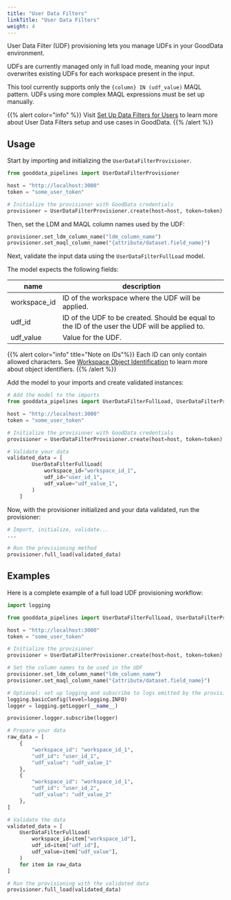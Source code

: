 ```yaml
---
title: "User Data Filters"
linkTitle: "User Data Filters"
weight: 4
---
```


User Data Filter (UDF) provisioning lets you manage UDFs in your GoodData environment.

UDFs are currently managed only in full load mode, meaning your input overwrites existing UDFs for each workspace present in the input.

This tool currently supports only the `{column} IN (udf_value)` MAQL pattern. UDFs using more complex MAQL expressions must be set up manually.

{{% alert color="info" %}} Visit [Set Up Data Filters for Users](https://www.gooddata.com/docs/cloud/workspaces/user-data-filters/) to learn more about User Data Filters setup and use cases in GoodData. {{% /alert %}}

## Usage

Start by importing and initializing the `UserDataFilterProvisioner`.

```python
from gooddata_pipelines import UserDataFilterProvisioner

host = "http://localhost:3000"
token = "some_user_token"

# Initialize the provisioner with GoodData credentials
provisioner = UserDataFilterProvisioner.create(host=host, token=token)

```

Then, set the LDM and MAQL column names used by the UDF:

```python
provisioner.set_ldm_column_name("ldm_column_name")
provisioner.set_maql_column_name("{attribute/dataset.field_name}")

```


Next, validate the input data using the `UserDataFilterFullLoad` model.

The model expects the following fields:

| name          | description                                                                                  |
|---------------|---------------------------------------------------------------------------------------------|
| workspace_id  | ID of the workspace where the UDF will be applied.                                          |
| udf_id        | ID of the UDF to be created. Should be equal to the ID of the user the UDF will be applied to. |
| udf_value     | Value for the UDF.                                                                          |

{{% alert color="info" title="Note on IDs"%}}
Each ID can only contain allowed characters. See [Workspace Object Identification](https://www.gooddata.com/docs/cloud/create-workspaces/objects-identification/) to learn more about object identifiers.
{{% /alert %}}

Add the model to your imports and create validated instances:

```python
# Add the model to the imports
from gooddata_pipelines import UserDataFilterFullLoad, UserDataFilterProvisioner

host = "http://localhost:3000"
token = "some_user_token"

# Initialize the provisioner with GoodData credentials
provisioner = UserDataFilterProvisioner.create(host=host, token=token)

# Validate your data
validated_data = [
        UserDataFilterFullLoad(
            workspace_id="workspace_id_1",
            udf_id="user_id_1",
            udf_value="udf_value_1",
        )
    ]

```

Now, with the provisioner initialized and your data validated, run the provisioner:

```python
# Import, initialize, validate...
...

# Run the provisioning method
provisioner.full_load(validated_data)

```

## Examples

Here is a complete example of a full load UDF provisioning workflow:

```python
import logging

from gooddata_pipelines import UserDataFilterFullLoad, UserDataFilterProvisioner

host = "http://localhost:3000"
token = "some_user_token"

# Initialize the provisioner
provisioner = UserDataFilterProvisioner.create(host=host, token=token)

# Set the column names to be used in the UDF
provisioner.set_ldm_column_name("ldm_column_name")
provisioner.set_maql_column_name("{attribute/dataset.field_name}")

# Optional: set up logging and subscribe to logs emitted by the provisioner
logging.basicConfig(level=logging.INFO)
logger = logging.getLogger(__name__)

provisioner.logger.subscribe(logger)

# Prepare your data
raw_data = [
    {
        "workspace_id": "workspace_id_1",
        "udf_id": "user_id_1",
        "udf_value": "udf_value_1"
    },
    {
        "workspace_id": "workspace_id_1",
        "udf_id": "user_id_2",
        "udf_value": "udf_value_2"
    },
]

# Validate the data
validated_data = [
    UserDataFilterFullLoad(
        workspace_id=item["workspace_id"],
        udf_id=item["udf_id"],
        udf_value=item["udf_value"],
    )
    for item in raw_data
]

# Run the provisioning with the validated data
provisioner.full_load(validated_data)

```
